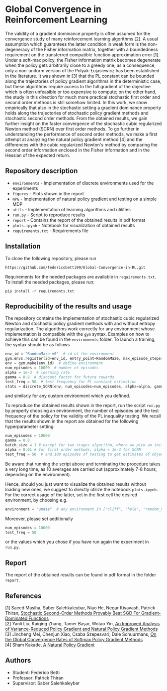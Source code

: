 # Global Convergence in Reinforcement Learning
The validity of a gradient dominance property is often assumed for the convergence study of many reinforcement learning algorithms [2]. A usual assumption which guarantees the latter condition in weak form is the non-degeneracy of the Fisher information matrix, together with a boundedness requirement on the transferred compatible function approximation error [1]. Under a soft-max policy, the Fisher information matrix becomes degenerate when the policy gets arbitrarily close to a greedy one; as a consequence, only a non-uniform version of the Polyak-Łojasiewicz has been established in the literature. It was shown in [3] that the PL constant can be bounded along the trajectories of policy gradient algorithms in the deterministic case, but these algorithms require access to the full gradient of the objective which is often unfeasible or too expensive to compute; on the other hand, the study in this direction for much more practical stochastic first order and second order methods is still somehow limited. In this work, we show empirically that also in the stochastic setting a gradient dominance property holds along the trajectories of stochastic policy gradient methods and stochastic second order methods. From the obtained results, we gain further insight on the faster convergence of the stochastic cubic regularized Newton method (SCRN) over first order methods. To go further in understanding the performance of second order methods, we make a first attempt at analyzing the natural policy gradient method [4] and the differences with the cubic regularized Newton's method by comparing the second order information enclosed in the Fisher information and in the Hessian of the expected return.

## Repository description
- `environments` - Implementation of discrete environments used for the experiments
- `figures` - Plots shown in the report
- `NPG` - Implementation of natural policy gradient and testing on a simple MDP
- `utils` - Implementation of learning algorithms and utilities
- `run.py` - Script to reproduce results
- `report` - Contains the report of the obtained results in pdf format
- `plots.ipynb` - Notebook for visualization of obtained results
- `requirements.txt` - Requirements file

## Installation
To clone the following repository, please run
```
https://github.com/federicobetti99/Global-Convergence-in-RL.git
```
Requirements for the needed packages are available in `requirements.txt`. To install the needed packages, please run:
```
pip install -r requirements.txt
```

## Reproducibility of the results and usage
The repository contains the implementation of stochastic cubic regularized Newton and
stochastic policy gradient methods with and without entropy regularization.
The algorithms work correctly for any environment whose implementation is compatible with the
`gym` syntax. Examples on how to achieve this can be found in the `environments` folder.
To launch a training, the syntax should be as follows
```python
env_id = "RandomMaze-v0"  # id of the environment
gym.envs.register(id=env_id, entry_point=RandomMaze, max_episode_steps=100)  # register environment, RandomMaze is the class of the actual environment with step method ecc.
env = gym.make(env_id)  # define environment
num_episodes = 10000  # number of episodes
alpha = 1e-3  # learning rate
gamma = 0.8  # discount factor for future rewards
test_freq = 50  # test frequency for PL constant estimation
stats = discrete_SCRN(env, num_episodes=num_episodes, alpha=alpha, gamma=gamma, test_freq=test_freq) 
```
and similarly for any custom environment which you defined.

To reproduce the obtained results shown in the report, run the script `run.py`
by properly choosing an environment, the number of episodes and the test frequency
of the policy for the validity of the PL inequality testing.
We recall that the results shown in the report are obtained for the following
hyperparameter setting:
```python
num_episodes = 10000
gamma = 0.8
batch_size = 1 # except for two stages algorithm, where we pick an initial batch size of 16
alpha = 0.01 # for first order methods, alpha = 1e-3 for SCRN
test_freq = 50  # and 100 episodes of testing to get estimates of objective and gradient
```
Be aware that running the script above and terminating the procedure takes a
very long time, as 10 averages are carried out
(approximately 7-8 hours, depending on the environment).

Hence, should you just want to visualize the obtained results without loading new ones,
we suggest to directly utilize the notebook `plots.ipynb`.
For the correct usage of the latter, set in the first cell the desired
environment, by choosing e.g.
```python
environment = "umaze"  # any environment in ["cliff", "hole", "random_maze", "umaze"]
```
Moreover, please set additionally
```python
num_episodes = 10000
test_freq = 50
```
or the values which you chose if you have run again the experiment in `run.py`.

## Report
The report of the obtained results can be found in pdf format in the folder `report`.

## References
[1] Saeed Masiha, Saber Salehkaleybar, Niao He, Negar Kiyavash, Patrick Thiran, [Stochastic Second-Order Methods Provably Beat SGD For Gradient-Dominated Functions](https://arxiv.org/abs/2205.12856) <br />
[2] Yanli Liu, Kaiqing Zhang, Tamer Başar, Wotao Yin, [An Improved Analysis of Variance-Reduced Policy Gradient and Natural Policy Gradient Methods](https://arxiv.org/abs/2211.07937) <br />
[3] Jincheng Mei, Chenjun Xiao, Csaba Szepesvari, Dale Schuurmans, [On the Global Convergence Rates of Softmax Policy Gradient Methods](https://arxiv.org/abs/2005.06392) <br />
[4] Sham Kakade, [A Natural Policy Gradient](https://papers.nips.cc/paper/2001/hash/4b86abe48d358ecf194c56c69108433e-Abstract.html) <br />

## Authors
- Student: Federico Betti
- Professor: Patrick Thiran
- Supervisor: Saber Salehkaleybar
